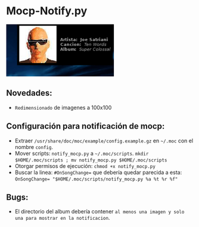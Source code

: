 # Mocp-Notify.py

![Mocp_notify en acción](https://github.com/Tarrasquero/notify_mocp.py/blob/master/Arreglo.png)




## Novedades:
- `Redimensionado` de imagenes a 100x100

## Configuración para notificación de mocp:
- Extraer `/usr/share/doc/moc/example/config.example.gz` en `~/.moc` con el nombre `config`.
- Mover scripts: `notify_mocp.py` a `~/.moc/scripts`.
`mkdir $HOME/.moc/scripts ; mv notify_mocp.py $HOME/.moc/scripts`
- Otorgar permisos de ejecución:  `chmod +x notify_mocp.py`
- Buscar la linea: `#OnSongChange=` que debería quedar parecida a esta: `OnSongChange= "$HOME/.moc/scripts/notify_mocp.py %a %t %r %f"` 

## Bugs:
- El directorio del album debería contener `al menos una imagen y solo una para mostrar en la notificacion`. 
